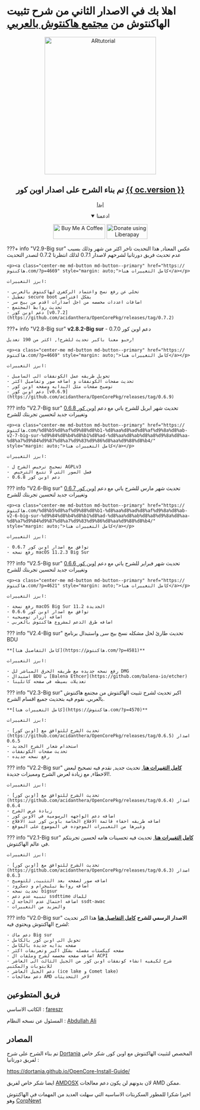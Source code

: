 # اهلا بك في الاصدار الثاني من شرح تثبيت الهاكنتوش من [مجتمع هاكنتوش بالعربي](https://هاكنتوش.com)

<div align="center">
<img src="https://هاكنتوش.com/wp-content/uploads/2021/01/logoa.png.webp" width="300" height="370" alt="ARtutorial" />

<h2> تم بناء الشرح على اصدار اوبن كور <a href="{{ oc.git }}">{{ oc.version }}</a> </h2>

<p><a class="center-me md-button md-button--primary" href="start" style="margin: auto;">ابدا</a></p> 

<details class="success" open="open"><summary>ادعمنا</summary><p><a href="https://www.buymeacoffee.com/arhackintosh" target="_blank"><img src="https://هاكنتوش.com/img/bmc.png" alt="Buy Me A Coffee" style="height: 40px !important;width: 140px !important;"></a> <a href="https://liberapay.com/ARhackintosh/donate"><img alt="Donate using Liberapay" src="https://هاكنتوش.com/img/donate.svg" style="height: 40px !important;width: 110px !important;"></a></p> </details>

</div>

???+ info "V2.9-Big sur"
	عكس المعتاد, هذا التحديث تاخر اكثر من شهر
	وذلك بسبب عدم تحديث فريق دورتانيا لشرحهم لاصدار 0.7.1
	لذلك انتظرنا 0.7.2 لنصدر التحديث

	<p><a class="center-me md-button md-button--primary" href="https://هاكنتوش.com/?p=4669" style="margin: auto;">كامل التغييرات هنا</a></p> 

	ابرز التغييرات:

	- تخلي عن رفع نسخ واعتماد الركفري لهاكنتوش بالعربي
	- تعطيل secure boot بشكل افتراضي
	- اضافات اعددات مخصصه من اجل اصدارات اقدم من بيج سر
	- تحديث روابط المجتمع
	- دعم اوبن كور [v0.7.2](https://github.com/acidanthera/OpenCorePkg/releases/tag/0.7.2)

???+ info "V2.8-Big sur"
	**v2.8.2-Big sur**
	- دعم اوبن كور 0.7.0
	
	رحبو معنا باكبر تحديث للشرح!, اكثر من 190 تعديل!

	<p><a class="center-me md-button md-button--primary" href="https://هاكنتوش.com/?p=4669" style="margin: auto;">كامل التغييرات هنا</a></p> 

	ابرز التغييرات:

	- تحويل طريقه عمل الكونفقات الى السامبل
	- تحديث صفحات الكونفقات و اضافه صور وتفاصيل اكثر
	- توضيح صفحات مثل البدايه وصفحه اوبن كور
	- دعم اوبن كور [v0.6.9](https://github.com/acidanthera/OpenCorePkg/releases/tag/0.6.9)

??? info "V2.7-Big sur"
	تحديث شهر ابريل للشرح ياتي مع دعم [اوبن كور 0.6.8](https://github.com/acidanthera/OpenCorePkg/releases/tag/0.6.8) وتغييرات جديد لتحسين تجربتك للشرح

	<p><a class="center-me md-button md-button--primary" href="https://هاكنتوش.com/%d8%b5%d8%af%d9%88%d8%b1-%d8%aa%d8%ad%d8%af%d9%8a%d8%ab-v2-7-big-sur-%d9%84%d8%b4%d8%b1%d8%ad-%d8%aa%d8%ab%d8%a8%d9%8a%d8%aa-%d8%a7%d9%84%d9%87%d8%a7%d9%83%d9%86%d8%aa%d9%88%d8%b4/" style="margin: auto;">كامل التغييرات هنا</a></p> 

	ابرز التغييرات:

	- تصحيح ترخيص الشرح ل AGPLv3
	-  فصل الصور التي لا تتبع الترخيص
	- دعم اوبن كور 0.6.8

??? info "V2.6-Big sur"
	تحديث شهر مارس للشرح ياتي مع دعم [اوبن كور 0.6.7](https://github.com/acidanthera/OpenCorePkg/releases/tag/0.6.7) وتغييرات جديد لتحسين تجربتك للشرح

	<p><a class="center-me md-button md-button--primary" href="https://هاكنتوش.com/%d8%b5%d8%af%d9%88%d8%b1-%d8%aa%d8%ad%d8%af%d9%8a%d8%ab-v2-6-big-sur-%d9%84%d8%b4%d8%b1%d8%ad-%d8%aa%d8%ab%d8%a8%d9%8a%d8%aa-%d8%a7%d9%84%d9%87%d8%a7%d9%83%d9%86%d8%aa%d9%88%d8%b4/" style="margin: auto;">كامل التغييرات هنا</a></p> 

	ابرز التغييرات:

	- توافق مع اصدار اوبن كور 0.6.7
	- رفع نسخه macOS 11.2.3 Big Sur

??? info "V2.5-Big sur"
	تحديث شهر فبراير للشرح ياتي مع دعم [اوبن كور 0.6.6](https://github.com/acidanthera/OpenCorePkg/releases/tag/0.6.6) وتغييرات جديد لتحسين تجربتك للشرح

	<p><a class="center-me md-button md-button--primary" href="https://هاكنتوش.com/?p=4621" style="margin: auto;">كامل التغييرات هنا</a></p> 

	ابرز التغييرات:

	- رفع نسخة macOS Big Sur 11.2 الجديدة
	- توافق مع اصدار اوبن كور 0.6.6
	- اضافه ازرار توضيحيه
	- اضافه طرق الدعم لمشروع هاكنتوش بالعربي

??? info "V2.4-Big sur"
	تحديث طارئ لحل مشكله نسخ بيج سر, واستبدال برنامج BDU

	**[كامل التفاصيل هنا](https://هاكنتوش.com/?p=4581)**

	ابرز التغييرات:
	
	- رفع نسخه جديده مع طريقه الحرق المباشر لل DMG
	- استبدال BDU ب [Balena Ethcer](https://github.com/balena-io/etcher)
	- تعديلات بسيطه في صفحه كاتلينا

??? info "V2.3-Big sur"
	اكبر تحديث لشرح تثبيت الهاكنتوش من مجتمع هاكنتوش بالعربي.
	نقوم فيه بتحديث جميع اقسام الشرح.

	**[كامل التغييرات هنا](https://هاكنتوش.com/?p=4570)**

	ابرز التغييرات:
	
	- تحديث الشرح للتوافق مع [اوبن كور](https://github.com/acidanthera/OpenCorePkg/releases/tag/0.6.5) اصدار 0.6.5
	- استخدام شعار الشرح الجديد
	- تحديث صفحات الكونفقات
	- رفع نسخه جديده

??? info "V2.2-Big sur"
	**[كامل التغييرات هنا](https://هاكنتوش.com/?p=4462)**, تحديث جديد, نقدم فيه تصحيح لبعض الاخطاء, مع زيادة لعرض الشرح ومميزات جديدة!.

	ابرز التغييرات:
	
	- تحديث الشرح للتوافق مع [اوبن كور](https://github.com/acidanthera/OpenCorePkg/releases/tag/0.6.4) اصدار 0.6.4
	- زيادة عرض الشرح
	- اضافه دعم الواجهه الرسومية في الاوبن كور
	- اضافه طريقه اخفاء قائمة الاقلاع الخاصة باوبن كور عند الاقلاع
	- وغيرها من التغييرات الموجوده في الموضوع على الموقع


??? info "V2.1-Big sur"
	**[كامل التغييرات هنا](https://هاكنتوش.com/?p=4448)**, تحديث فيه تحسينات هامه لحسين تجربتكم في عالم الهاكنتوش.

	ابرز التغييرات:
	
	- تحديث الشرح للتوافق مع [اوبن كور](https://github.com/acidanthera/OpenCorePkg/releases/tag/0.6.3) اصدار 0.6.3
	- اضافه صور لصفحه بعد التثبيت, للتوضيح
	- اضافه روابط تيليجرام و دسكرود
	- تحديث نسخه bigsur 
	- تنبيه عدم دعم ssdttime للماك
	- اضافه احتمال عدم الحاجه ل ssdt-awac
	- والمزيد من التغييرات

??? info "V2.0-Big sur"
	**الاصدار الرسمي للشرح**
	**[كامل التفاصيل هنا](https://هاكنتوش.com/?p=4359)**
	هذا اكبر تحديث لشرح الهاكنتوش ويحتوي فيه:
	
	- دعم ماك Big sur
	- تحويل الى اوبن كور بالكامل
	- صفحه بدايه جديدة بالكامل
	- صفحه كيكستات مفصله بشكل اكبر وتعريفات اكثر
	- اضافه صفحه مخصصه لشرح وملفات ال ACPI
	- شرح لكيفيه انشاء كونفقات اوبن كور من الجيل الثالث الى العاشر للابتوبات والمكتبي
	- دعم الجيل العاشر (ice lake و Comet lake)
	- دعم معالجات AMD لاخر التحديثات

## فريق المتطوعين

الكاتب الاساسي : [fareszr](https://forum.هاكنتوش.com/u/fariszr) 

المسئول عن نسخه النظام :  [Abdullah Ali](https://forum.هاكنتوش.com/u/abdullah_ali)

## المصادر

تم بناء الشرح على شرح [Dortania](https://github.com/dortania) المخصص لتثبيت الهاكنتوش مع اوبن كور, شكر خاص لفريق دورتانيا :

https://dortania.github.io/OpenCore-Install-Guide/

ايضا شكر خاص لفريق [AMDOSX](https://amd-osx.com/) لان بدونهم لن يكون دعم معالجات AMD ممكن.

اخيرا شكرا للمطور السكربتات الاساسيه التي سهلت العديد من المهمات في الهاكنتوش وهو [CorpNewt](https://github.com/corpnewt)

